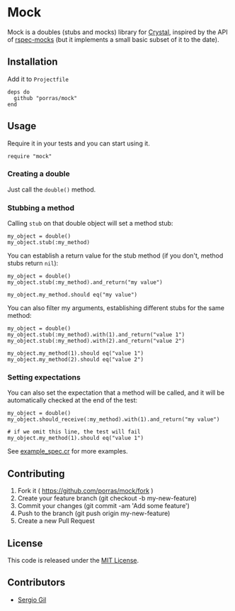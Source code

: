 # Mock

Mock is a doubles (stubs and mocks) library for [Crystal](http://crystal-lang.org/), inspired by the API of [rspec-mocks](https://github.com/rspec/rspec-mocks) (but it implements a small basic subset of it to the date).

## Installation

Add it to `Projectfile`

```crystal
deps do
  github "porras/mock"
end
```

## Usage

Require it in your tests and you can start using it.

```crystal
require "mock"
```

### Creating a double

Just call the `double()` method.

### Stubbing a method

Calling `stub` on that double object will set a method stub:

```crystal
my_object = double()
my_object.stub(:my_method)
```

You can establish a return value for the stub method (if you don't, method stubs return `nil`):

```crystal
my_object = double()
my_object.stub(:my_method).and_return("my value")

my_object.my_method.should eq("my value")
```

You can also filter my arguments, establishing different stubs for the same method:

```crystal
my_object = double()
my_object.stub(:my_method).with(1).and_return("value 1")
my_object.stub(:my_method).with(2).and_return("value 2")

my_object.my_method(1).should eq("value 1")
my_object.my_method(2).should eq("value 2")
```

### Setting expectations

You can also set the expectation that a method will be called, and it will be automatically checked at the end of the test:

```crystal
my_object = double()
my_object.should_receive(:my_method).with(1).and_return("my value")

# if we omit this line, the test will fail
my_object.my_method(1).should eq("value 1")
```

See [example_spec.cr](https://github.com/porras/mock/blob/master/spec/example_spec.cr) for more examples.

## Contributing

1. Fork it ( https://github.com/porras/mock/fork )
2. Create your feature branch (git checkout -b my-new-feature)
3. Commit your changes (git commit -am 'Add some feature')
4. Push to the branch (git push origin my-new-feature)
5. Create a new Pull Request

## License

This code is released under the [MIT License](https://github.com/porras/mock/blob/master/LICENSE).

## Contributors

- [Sergio Gil](http://iamserg.io)
